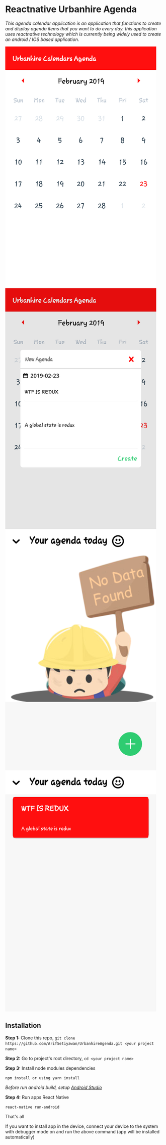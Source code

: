 # Reactnative Urbanhire Agenda

*This agenda calendar application is an application that functions to create and display agenda items that you want to do every day. this application uses reactnative technology which is currently being widely used to create an android / IOS based application.*



![Calendar](./src/assets/showsup/calendars.png "This Calendar")
![Create Agenda](./src/assets/showsup/created.png "Create Agenda")
![Days_without_agenda](./src/assets/showsup/notagenda.png "Days without agenda")
![Shows_agenda](./src/assets/showsup/show.png "Shows Agenda")


## Installation

**Step 1:** Clone this repo, `git clone https://github.com/ArifSetiyawan/UrbanhireAgenda.git <your project name>`

**Step 2:** Go to project's root directory, `cd <your project name>`

**Step 3:** Install node modules dependencies

```
npm install or using yarn install
```

*Before run android build, setup [Android Studio](https://facebook.github.io/react-native/docs/android-setup.html)*

**Step 4:** Run apps React Native

```
react-native run-android
```
That's all

If you want to install app in the device, connect your device to the system with debugger mode on and run the above command (app will be installed automatically)
